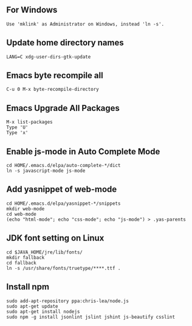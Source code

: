 For Windows
-----------

    Use 'mklink' as Administrator on Windows, instead 'ln -s'.

Update home directory names
---------------------------

    LANG=C xdg-user-dirs-gtk-update

Emacs byte recompile all
------------------------

    C-u 0 M-x byte-recompile-directory

Emacs Upgrade All Packages
--------------------------

    M-x list-packages
    Type 'U'
    Type 'x'

Enable js-mode in Auto Complete Mode
------------------------------------

    cd HOME/.emacs.d/elpa/auto-complete-*/dict
    ln -s javascript-mode js-mode

Add yasnippet of web-mode
------------------------------------

    cd HOME/.emacs.d/elpa/yasnippet-*/snippets
    mkdir web-mode
    cd web-mode
    (echo "html-mode"; echo "css-mode"; echo "js-mode") > .yas-parents

JDK font setting on Linux
-------------------------

    cd $JAVA_HOME/jre/lib/fonts/
    mkdir fallback
    cd fallback
    ln -s /usr/share/fonts/truetype/****.ttf .

Install npm
---------------------------------

    sudo add-apt-repository ppa:chris-lea/node.js
    sudo apt-get update
    sudo apt-get install nodejs
    sudo npm -g install jsonlint jslint jshint js-beautify csslint
